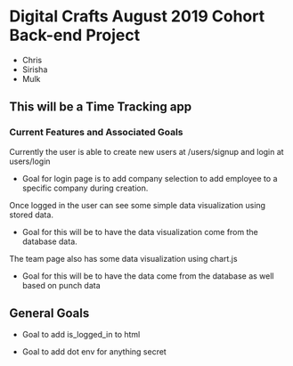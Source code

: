 # Digital Crafts August 2019 Cohort Back-end Project

* Chris
* Sirisha
* Mulk

## This will be a Time Tracking app

### Current Features and Associated Goals

Currently the user is able to create new users at /users/signup and login at users/login</br>

* Goal for login page is to add company selection to add employee to a specific company during creation.

Once logged in the user can see some simple data visualization using stored data.</br>

* Goal for this will be to have the data visualization come from the database data. </br>

The team page also has some data visualization using chart.js</br>

* Goal for this will be to have the data come from the database as well based on punch data</br>

## General Goals

* Goal to add is_logged_in to html 

* Goal to add dot env for anything secret

